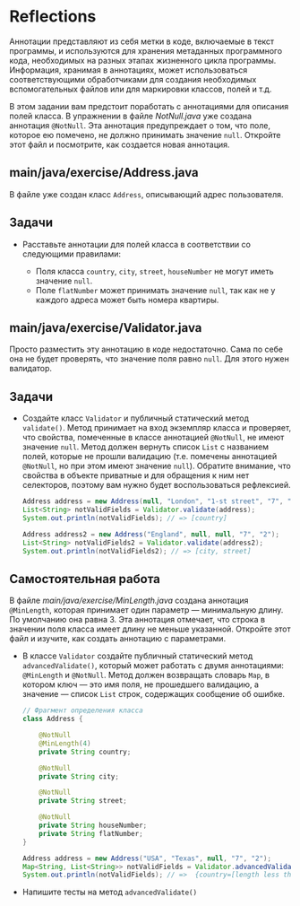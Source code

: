 # Reflections

Аннотации представляют из себя метки в коде, включаемые в текст программы, и используются для хранения метаданных
программного кода, необходимых на разных этапах жизненного цикла программы.
Информация, хранимая в аннотациях, может использоваться соответствующими обработчиками для создания необходимых
вспомогательных файлов или для маркировки классов, полей и т.д.

В этом задании вам предстоит поработать с аннотациями для описания полей класса. В упражнении в файле *NotNull.java* уже
создана аннотация `@NotNull`. Эта аннотация предупреждает о том, что поле, которое ею помечено, не должно принимать
значение `null`. Откройте этот файл и посмотрите, как создается новая аннотация.

## main/java/exercise/Address.java

В файле уже создан класс `Address`, описывающий адрес пользователя.

## Задачи

* Расставьте аннотации для полей класса в соответствии со следующими правилами:

    * Поля класса `country`, `city`, `street`, `houseNumber` не могут иметь значение `null`.
    * Поле `flatNumber` может принимать значение `null`, так как не у каждого адреса может быть номера квартиры.

## main/java/exercise/Validator.java

Просто разместить эту аннотацию в коде недостаточно. Сама по себе она не будет проверять, что значение поля равно
`null`. Для этого нужен валидатор.

## Задачи

* Создайте класс `Validator` и публичный статический метод `validate()`. Метод принимает на вход экземпляр класса и
  проверяет, что свойства, помеченные в классе аннотацией `@NotNull`, не имеют значение `null`. Метод должен вернуть
  список `List` с названием полей, которые не прошли валидацию (т.е. помечены аннотацией `@NotNull`, но при этом имеют
  значение `null`). Обратите внимание, что свойства в объекте приватные и для обращения к ним нет селекторов, поэтому
  вам нужно будет воспользоваться рефлексией.

  ```java
  Address address = new Address(null, "London", "1-st street", "7", "2");
  List<String> notValidFields = Validator.validate(address);
  System.out.println(notValidFields); // => [country]

  Address address2 = new Address("England", null, null, "7", "2");
  List<String> notValidFields2 = Validator.validate(address2);
  System.out.println(notValidFields2); // => [city, street]
  ```

## Самостоятельная работа

В файле *main/java/exercise/MinLength.java* создана аннотация `@MinLength`, которая принимает один параметр —
минимальную длину. По умолчанию она равна 3. Эта аннотация отмечает, что строка в значении поля класса имеет длину не
меньше указанной. Откройте этот файл и изучите, как создать аннотацию с параметрами.

* В классе `Validator` создайте публичный статический метод `advancedValidate()`, который может работать с двумя
  аннотациями: `@MinLength` и `@NotNull`. Метод должен возвращать словарь `Map`, в котором ключ — это имя поля, не
  прошедшего валидацию, а значение — список `List` строк, содержащих сообщение об ошибке.

  ```java
  // Фрагмент определения класса
  class Address {

      @NotNull
      @MinLength(4)
      private String country;

      @NotNull
      private String city;

      @NotNull
      private String street;

      @NotNull
      private String houseNumber;
      private String flatNumber;
  }
  ```

  ```java
  Address address = new Address("USA", "Texas", null, "7", "2");
  Map<String, List<String>> notValidFields = Validator.advancedValidate(address);
  System.out.println(notValidFields); // =>  {country=[length less than 4], street=[can not be null]}
  ```

* Напишите тесты на метод `advancedValidate()`
